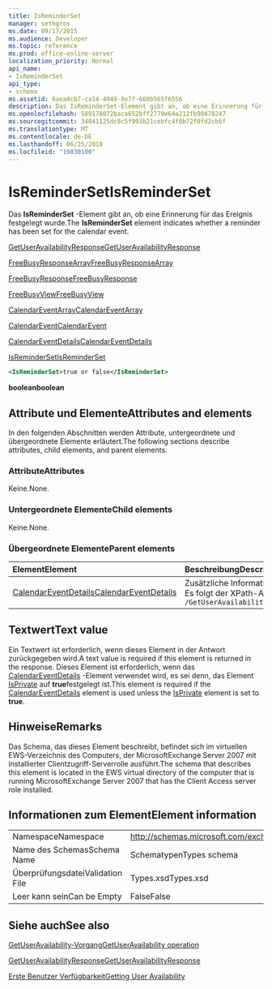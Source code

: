```yaml
---
title: IsReminderSet
manager: sethgros
ms.date: 09/17/2015
ms.audience: Developer
ms.topic: reference
ms.prod: office-online-server
localization_priority: Normal
api_name:
- IsReminderSet
api_type:
- schema
ms.assetid: 6aea4cb7-ca14-4949-8e7f-660b565f6556
description: Das IsReminderSet-Element gibt an, ob eine Erinnerung für das Ereignis festgelegt wurde.
ms.openlocfilehash: 589178072baca652bff2779e64a212fb90478247
ms.sourcegitcommit: 34041125dc8c5f993b21cebfc4f8b72f0fd2cb6f
ms.translationtype: MT
ms.contentlocale: de-DE
ms.lasthandoff: 06/25/2018
ms.locfileid: "19830100"
---
```

# <a name="isreminderset"></a><span data-ttu-id="90eec-103">IsReminderSet</span><span class="sxs-lookup"><span data-stu-id="90eec-103">IsReminderSet</span></span>

<span data-ttu-id="90eec-104">Das **IsReminderSet** -Element gibt an, ob eine Erinnerung für das Ereignis festgelegt wurde.</span><span class="sxs-lookup"><span data-stu-id="90eec-104">The **IsReminderSet** element indicates whether a reminder has been set for the calendar event.</span></span> 
  
[<span data-ttu-id="90eec-105">GetUserAvailabilityResponse</span><span class="sxs-lookup"><span data-stu-id="90eec-105">GetUserAvailabilityResponse</span></span>](getuseravailabilityresponse.md)
  
[<span data-ttu-id="90eec-106">FreeBusyResponseArray</span><span class="sxs-lookup"><span data-stu-id="90eec-106">FreeBusyResponseArray</span></span>](freebusyresponsearray.md)
  
[<span data-ttu-id="90eec-107">FreeBusyResponse</span><span class="sxs-lookup"><span data-stu-id="90eec-107">FreeBusyResponse</span></span>](freebusyresponse.md)
  
[<span data-ttu-id="90eec-108">FreeBusyView</span><span class="sxs-lookup"><span data-stu-id="90eec-108">FreeBusyView</span></span>](freebusyview.md)
  
[<span data-ttu-id="90eec-109">CalendarEventArray</span><span class="sxs-lookup"><span data-stu-id="90eec-109">CalendarEventArray</span></span>](calendareventarray.md)
  
[<span data-ttu-id="90eec-110">CalendarEvent</span><span class="sxs-lookup"><span data-stu-id="90eec-110">CalendarEvent</span></span>](calendarevent.md)
  
[<span data-ttu-id="90eec-111">CalendarEventDetails</span><span class="sxs-lookup"><span data-stu-id="90eec-111">CalendarEventDetails</span></span>](calendareventdetails.md)
  
[<span data-ttu-id="90eec-112">IsReminderSet</span><span class="sxs-lookup"><span data-stu-id="90eec-112">IsReminderSet</span></span>](isreminderset.md)
  
```xml
<IsReminderSet>true or false</IsReminderSet>
```

 <span data-ttu-id="90eec-113">**boolean**</span><span class="sxs-lookup"><span data-stu-id="90eec-113">**boolean**</span></span>
## <a name="attributes-and-elements"></a><span data-ttu-id="90eec-114">Attribute und Elemente</span><span class="sxs-lookup"><span data-stu-id="90eec-114">Attributes and elements</span></span>

<span data-ttu-id="90eec-115">In den folgenden Abschnitten werden Attribute, untergeordnete und übergeordnete Elemente erläutert.</span><span class="sxs-lookup"><span data-stu-id="90eec-115">The following sections describe attributes, child elements, and parent elements.</span></span>
  
### <a name="attributes"></a><span data-ttu-id="90eec-116">Attribute</span><span class="sxs-lookup"><span data-stu-id="90eec-116">Attributes</span></span>

<span data-ttu-id="90eec-117">Keine.</span><span class="sxs-lookup"><span data-stu-id="90eec-117">None.</span></span>
  
### <a name="child-elements"></a><span data-ttu-id="90eec-118">Untergeordnete Elemente</span><span class="sxs-lookup"><span data-stu-id="90eec-118">Child elements</span></span>

<span data-ttu-id="90eec-119">Keine.</span><span class="sxs-lookup"><span data-stu-id="90eec-119">None.</span></span>
  
### <a name="parent-elements"></a><span data-ttu-id="90eec-120">Übergeordnete Elemente</span><span class="sxs-lookup"><span data-stu-id="90eec-120">Parent elements</span></span>

|<span data-ttu-id="90eec-121">**Element**</span><span class="sxs-lookup"><span data-stu-id="90eec-121">**Element**</span></span>|<span data-ttu-id="90eec-122">**Beschreibung**</span><span class="sxs-lookup"><span data-stu-id="90eec-122">**Description**</span></span>|
|:-----|:-----|
|[<span data-ttu-id="90eec-123">CalendarEventDetails</span><span class="sxs-lookup"><span data-stu-id="90eec-123">CalendarEventDetails</span></span>](calendareventdetails.md) <br/> |<span data-ttu-id="90eec-124">Zusätzliche Informationen zu einem Kalenderereignis.</span><span class="sxs-lookup"><span data-stu-id="90eec-124">Provides additional information about a calendar event.</span></span>  <br/> <span data-ttu-id="90eec-125">Es folgt der XPath-Ausdruck, der dieses Element:</span><span class="sxs-lookup"><span data-stu-id="90eec-125">The following is the XPath expression to this element:</span></span>  <br/>  `/GetUserAvailabilityResponse/FreeBusyResponseArray/FreeBusyResponse/FreeBusyView/CalendarEventArray/CalendarEvent[i]/CalendarEventDetails` <br/> |
   
## <a name="text-value"></a><span data-ttu-id="90eec-126">Textwert</span><span class="sxs-lookup"><span data-stu-id="90eec-126">Text value</span></span>

<span data-ttu-id="90eec-127">Ein Textwert ist erforderlich, wenn dieses Element in der Antwort zurückgegeben wird.</span><span class="sxs-lookup"><span data-stu-id="90eec-127">A text value is required if this element is returned in the response.</span></span> <span data-ttu-id="90eec-128">Dieses Element ist erforderlich, wenn das [CalendarEventDetails](calendareventdetails.md) -Element verwendet wird, es sei denn, das Element [IsPrivate](isprivate.md) auf **true**festgelegt ist.</span><span class="sxs-lookup"><span data-stu-id="90eec-128">This element is required if the [CalendarEventDetails](calendareventdetails.md) element is used unless the [IsPrivate](isprivate.md) element is set to **true**.</span></span>
  
## <a name="remarks"></a><span data-ttu-id="90eec-129">Hinweise</span><span class="sxs-lookup"><span data-stu-id="90eec-129">Remarks</span></span>

<span data-ttu-id="90eec-130">Das Schema, das dieses Element beschreibt, befindet sich im virtuellen EWS-Verzeichnis des Computers, der MicrosoftExchange Server 2007 mit installierter Clientzugriff-Serverrolle ausführt.</span><span class="sxs-lookup"><span data-stu-id="90eec-130">The schema that describes this element is located in the EWS virtual directory of the computer that is running MicrosoftExchange Server 2007 that has the Client Access server role installed.</span></span>
  
## <a name="element-information"></a><span data-ttu-id="90eec-131">Informationen zum Element</span><span class="sxs-lookup"><span data-stu-id="90eec-131">Element information</span></span>

|||
|:-----|:-----|
|<span data-ttu-id="90eec-132">Namespace</span><span class="sxs-lookup"><span data-stu-id="90eec-132">Namespace</span></span>  <br/> |http://schemas.microsoft.com/exchange/services/2006/types  <br/> |
|<span data-ttu-id="90eec-133">Name des Schemas</span><span class="sxs-lookup"><span data-stu-id="90eec-133">Schema Name</span></span>  <br/> |<span data-ttu-id="90eec-134">Schematypen</span><span class="sxs-lookup"><span data-stu-id="90eec-134">Types schema</span></span>  <br/> |
|<span data-ttu-id="90eec-135">Überprüfungsdatei</span><span class="sxs-lookup"><span data-stu-id="90eec-135">Validation File</span></span>  <br/> |<span data-ttu-id="90eec-136">Types.xsd</span><span class="sxs-lookup"><span data-stu-id="90eec-136">Types.xsd</span></span>  <br/> |
|<span data-ttu-id="90eec-137">Leer kann sein</span><span class="sxs-lookup"><span data-stu-id="90eec-137">Can be Empty</span></span>  <br/> |<span data-ttu-id="90eec-138">False</span><span class="sxs-lookup"><span data-stu-id="90eec-138">False</span></span>  <br/> |
   
## <a name="see-also"></a><span data-ttu-id="90eec-139">Siehe auch</span><span class="sxs-lookup"><span data-stu-id="90eec-139">See also</span></span>



[<span data-ttu-id="90eec-140">GetUserAvailability-Vorgang</span><span class="sxs-lookup"><span data-stu-id="90eec-140">GetUserAvailability operation</span></span>](getuseravailability-operation.md)
  
[<span data-ttu-id="90eec-141">GetUserAvailabilityResponse</span><span class="sxs-lookup"><span data-stu-id="90eec-141">GetUserAvailabilityResponse</span></span>](getuseravailabilityresponse.md)


[<span data-ttu-id="90eec-142">Erste Benutzer Verfügbarkeit</span><span class="sxs-lookup"><span data-stu-id="90eec-142">Getting User Availability</span></span>](http://msdn.microsoft.com/library/d4133fcb-9b0f-4e6b-aadf-a389da83516a%28Office.15%29.aspx)

